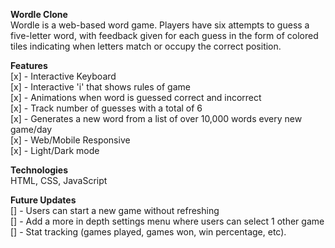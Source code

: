 **Wordle Clone**<br>
Wordle is a web-based word game. Players have six attempts to guess a five-letter word, with feedback given for each guess in the form of colored tiles indicating when letters match or occupy the correct position.

**Features**<br>
[x] - Interactive Keyboard<br>
[x] - Interactive 'i' that shows rules of game<br>
[x] - Animations when word is guessed correct and incorrect<br>
[x] - Track number of guesses with a total of 6<br>
[x] - Generates a new word from a list of over 10,000 words every new game/day<br>
[x] - Web/Mobile Responsive<br>
[x] - Light/Dark mode<br>

**Technologies**<br>
HTML, CSS, JavaScript<br>

**Future Updates**<br>
[] - Users can start a new game without refreshing<br>
[] - Add a more in depth settings menu where users can select 1 other game<br>
[] - Stat tracking (games played, games won, win percentage, etc).
